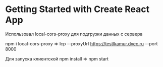 # Getting Started with Create React App

Использовал local-cors-proxy для подгрузки данных с сервера

npm i local-cors-proxy => lcp --proxyUrl https://testlkamur.dvec.ru --port 8000

Для запуска клиентской npm install => npm start
